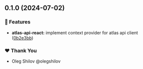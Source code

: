 ## 0.1.0 (2024-07-02)


### 🚀 Features

- **atlas-api-react:** implement context provider for atlas api client ([0b2e3bb](https://github.com/redpill-research/atlas-js-client/commit/0b2e3bb))


### ❤️  Thank You

- Oleg Shilov @olegshilov
